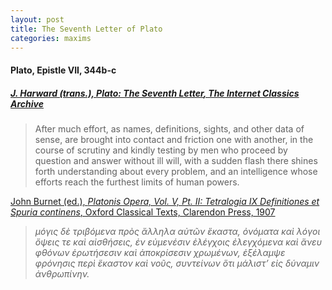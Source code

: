 ```yaml
---
layout: post
title: The Seventh Letter of Plato
categories: maxims
---
```


#### Plato, Epistle VII, 344b-c

##### [J. Harward (trans.), *Plato: The Seventh Letter*, The Internet Classics Archive](http://classics.mit.edu/Plato/seventh_letter.html)

> After much effort, as names, definitions, sights, and other data of sense, are brought into contact and friction one with another, in the course of scrutiny and kindly testing by men who proceed by question and answer without ill will, with a sudden flash there shines forth understanding about every problem, and an intelligence whose efforts reach the furthest limits of human powers.

[John Burnet (ed.), *Platonis Opera, Vol. V, Pt. II: Tetralogia IX Definitiones et Spuria continens*, Oxford Classical Texts, Clarendon Press, 1907](https://cts.perseids.org/read/greekLit/tlg0059/tlg036/perseus-grc2/7.343-7.352)

>  *μόγις δὲ τριβόμενα πρὸς ἄλληλα αὐτῶν ἕκαστα, ὀνόματα καὶ λόγοι ὄψεις τε καὶ αἰσθήσεις, ἐν εὐμενέσιν ἐλέγχοις ἐλεγχόμενα καὶ ἄνευ φθόνων ἐρωτήσεσιν καὶ ἀποκρίσεσιν χρωμένων, ἐξέλαμψε φρόνησις περὶ ἕκαστον καὶ νοῦς, συντείνων ὅτι μάλιστʼ εἰς δύναμιν ἀνθρωπίνην.*